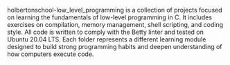 holbertonschool-low_level_programming is a collection of projects focused on learning the fundamentals of low-level programming in C. It includes exercises on compilation, memory management, shell scripting, and coding style. All code is written to comply with the Betty linter and tested on Ubuntu 20.04 LTS. Each folder represents a different learning module designed to build strong programming habits and deepen understanding of how computers execute code.